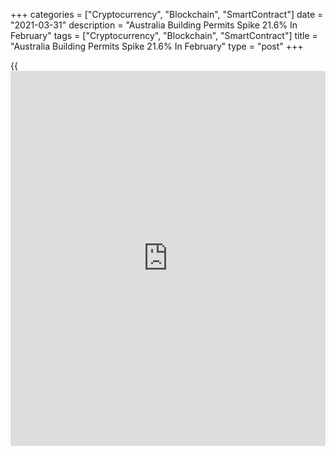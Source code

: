 +++
categories = ["Cryptocurrency", "Blockchain", "SmartContract"]
date = "2021-03-31"
description = "Australia Building Permits Spike 21.6% In February"
tags = ["Cryptocurrency", "Blockchain", "SmartContract"]
title = "Australia Building Permits Spike 21.6% In February"
type = "post"
+++

{{<iframe id="large-banner" src="https://www.bounty.group/#slide=7.0" width="100%" height="600" scrolling="no" style="border: 0px solid rgb(216, 221, 230); border-radius: 3px;">}}

The total number of building permits issued in Australia was up a
seasonally adjusted 21.6 percent on month in February, the Australian
Bureau of Statistics said on Wednesday - coming in at 19,422.

That beat expectations for a gain of 5.0 percent following the 19.4
percent slide in January.

Private sector houses rose 15.1 percent to 13,939, while private sector
dwellings excluding houses increased 45.3 percent.

Total dwelling approvals rose in Queensland (40.5 percent), Tasmania
(31.6 percent), Victoria (21.7 percent), Western Australia (19.1
percent) and New South Wales (16.1 percent). Dwelling approvals fell in
South Australia (3.4 percent).

The seasonally adjusted estimate for the value of non-residential
building approved rose 27.5 percent.

For comments and feedback [contact](https://www.playgroundfx.com/contact/): editorial@rtt[news](https://www.letsplayfx.com/blog/forex-news-website/).com

[Economic News][1]

 **What parts of the world are seeing the best (and worst) economic
performances lately? Click[here][2] to check out our [Econ Scorecard][2]
and find out! See up-to-the-moment [ranking](https://www.playgroundfx.com/blog/crypto-exchange-ranking/)s for the best and worst
performers in [GDP][3], [unemployment rate][4], [inflation][5] and much
more.**

   1. www.rtt[news](https://www.letsplayfx.com/blog/forex-news-website/).com/Content/EconomicNews.aspx
   2. www.rtt[news](https://www.letsplayfx.com/blog/forex-news-website/).com/economic-scorecard/world-rank/unemployment-rate/highest-performance.aspx
   3. www.rtt[news](https://www.letsplayfx.com/blog/forex-news-website/).com/economic-scorecard/world-rank/GDP/highest-performance.aspx
   4. www.rtt[news](https://www.letsplayfx.com/blog/forex-news-website/).com/economic-scorecard/world-rank/unemployment-rate/lowest-performance.aspx
   5. www.rtt[news](https://www.letsplayfx.com/blog/forex-news-website/).com/economic-scorecard/world-rank/CPI/highest-performance.aspx